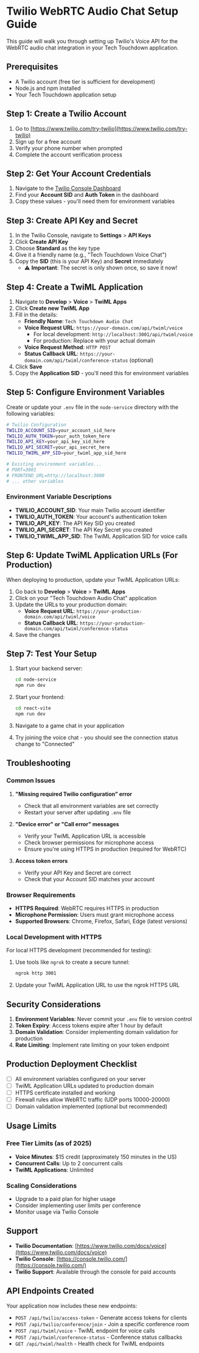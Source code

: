 # Twilio WebRTC Audio Chat Setup Guide

This guide will walk you through setting up Twilio's Voice API for the WebRTC audio chat integration in your Tech Touchdown application.

## Prerequisites

- A Twilio account (free tier is sufficient for development)
- Node.js and npm installed
- Your Tech Touchdown application setup

## Step 1: Create a Twilio Account

1. Go to [https://www.twilio.com/try-twilio](https://www.twilio.com/try-twilio)
2. Sign up for a free account
3. Verify your phone number when prompted
4. Complete the account verification process

## Step 2: Get Your Account Credentials

1. Navigate to the [Twilio Console Dashboard](https://console.twilio.com/)
2. Find your **Account SID** and **Auth Token** in the dashboard
3. Copy these values - you'll need them for environment variables

## Step 3: Create API Key and Secret

1. In the Twilio Console, navigate to **Settings** > **API Keys**
2. Click **Create API Key**
3. Choose **Standard** as the key type
4. Give it a friendly name (e.g., "Tech Touchdown Voice Chat")
5. Copy the **SID** (this is your API Key) and **Secret** immediately
   - ⚠️ **Important**: The secret is only shown once, so save it now!

## Step 4: Create a TwiML Application

1. Navigate to **Develop** > **Voice** > **TwiML Apps**
2. Click **Create new TwiML App**
3. Fill in the details:
   - **Friendly Name**: `Tech Touchdown Audio Chat`
   - **Voice Request URL**: `https://your-domain.com/api/twiml/voice`
     - For local development: `http://localhost:3001/api/twiml/voice`
     - For production: Replace with your actual domain
   - **Voice Request Method**: `HTTP POST`
   - **Status Callback URL**: `https://your-domain.com/api/twiml/conference-status` (optional)
4. Click **Save**
5. Copy the **Application SID** - you'll need this for environment variables

## Step 5: Configure Environment Variables

Create or update your `.env` file in the `node-service` directory with the following variables:

```bash
# Twilio Configuration
TWILIO_ACCOUNT_SID=your_account_sid_here
TWILIO_AUTH_TOKEN=your_auth_token_here
TWILIO_API_KEY=your_api_key_sid_here
TWILIO_API_SECRET=your_api_secret_here
TWILIO_TWIML_APP_SID=your_twiml_app_sid_here

# Existing environment variables...
# PORT=3001
# FRONTEND_URL=http://localhost:3000
# ... other variables
```

### Environment Variable Descriptions

- **TWILIO_ACCOUNT_SID**: Your main Twilio account identifier
- **TWILIO_AUTH_TOKEN**: Your account's authentication token
- **TWILIO_API_KEY**: The API Key SID you created
- **TWILIO_API_SECRET**: The API Key Secret you created
- **TWILIO_TWIML_APP_SID**: The TwiML Application SID for voice calls

## Step 6: Update TwiML Application URLs (For Production)

When deploying to production, update your TwiML Application URLs:

1. Go back to **Develop** > **Voice** > **TwiML Apps**
2. Click on your "Tech Touchdown Audio Chat" application
3. Update the URLs to your production domain:
   - **Voice Request URL**: `https://your-production-domain.com/api/twiml/voice`
   - **Status Callback URL**: `https://your-production-domain.com/api/twiml/conference-status`
4. Save the changes

## Step 7: Test Your Setup

1. Start your backend server:

   ```bash
   cd node-service
   npm run dev
   ```

2. Start your frontend:

   ```bash
   cd react-vite
   npm run dev
   ```

3. Navigate to a game chat in your application
4. Try joining the voice chat - you should see the connection status change to "Connected"

## Troubleshooting

### Common Issues

1. **"Missing required Twilio configuration" error**

   - Check that all environment variables are set correctly
   - Restart your server after updating `.env` file

2. **"Device error" or "Call error" messages**

   - Verify your TwiML Application URL is accessible
   - Check browser permissions for microphone access
   - Ensure you're using HTTPS in production (required for WebRTC)

3. **Access token errors**
   - Verify your API Key and Secret are correct
   - Check that your Account SID matches your account

### Browser Requirements

- **HTTPS Required**: WebRTC requires HTTPS in production
- **Microphone Permission**: Users must grant microphone access
- **Supported Browsers**: Chrome, Firefox, Safari, Edge (latest versions)

### Local Development with HTTPS

For local HTTPS development (recommended for testing):

1. Use tools like `ngrok` to create a secure tunnel:

   ```bash
   ngrok http 3001
   ```

2. Update your TwiML Application URL to use the ngrok HTTPS URL

## Security Considerations

1. **Environment Variables**: Never commit your `.env` file to version control
2. **Token Expiry**: Access tokens expire after 1 hour by default
3. **Domain Validation**: Consider implementing domain validation for production
4. **Rate Limiting**: Implement rate limiting on your token endpoint

## Production Deployment Checklist

- [ ] All environment variables configured on your server
- [ ] TwiML Application URLs updated to production domain
- [ ] HTTPS certificate installed and working
- [ ] Firewall rules allow WebRTC traffic (UDP ports 10000-20000)
- [ ] Domain validation implemented (optional but recommended)

## Usage Limits

### Free Tier Limits (as of 2025)

- **Voice Minutes**: $15 credit (approximately 150 minutes in the US)
- **Concurrent Calls**: Up to 2 concurrent calls
- **TwiML Applications**: Unlimited

### Scaling Considerations

- Upgrade to a paid plan for higher usage
- Consider implementing user limits per conference
- Monitor usage via Twilio Console

## Support

- **Twilio Documentation**: [https://www.twilio.com/docs/voice](https://www.twilio.com/docs/voice)
- **Twilio Console**: [https://console.twilio.com/](https://console.twilio.com/)
- **Twilio Support**: Available through the console for paid accounts

## API Endpoints Created

Your application now includes these new endpoints:

- `POST /api/twilio/access-token` - Generate access tokens for clients
- `POST /api/twilio/conference/join` - Join a specific conference room
- `POST /api/twiml/voice` - TwiML endpoint for voice calls
- `POST /api/twiml/conference-status` - Conference status callbacks
- `GET /api/twiml/health` - Health check for TwiML endpoints
